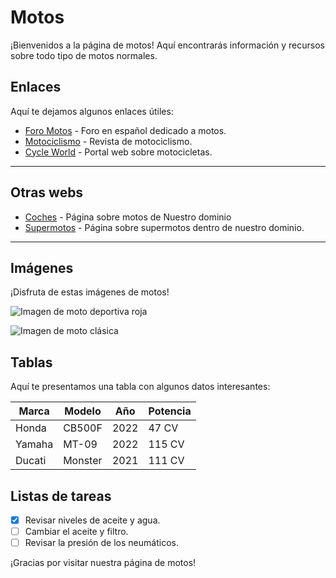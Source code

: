 # Motos

¡Bienvenidos a la página de motos! Aquí encontrarás información y recursos sobre todo tipo de motos normales.

## Enlaces

Aquí te dejamos algunos enlaces útiles:

- [Foro Motos](https://www.formulamoto.es/) - Foro en español dedicado a motos.
- [Motociclismo](https://www.motociclismo.es/) - Revista de motociclismo.
- [Cycle World](https://www.cycleworld.com/) - Portal web sobre motocicletas.
--------------
## Otras webs
- [Coches](/index.md) - Página sobre motos de Nuestro dominio
- [Supermotos](/supermotos.md) - Página sobre supermotos dentro de nuestro dominio.
--------------

## Imágenes

¡Disfruta de estas imágenes de motos!

![Imagen de moto deportiva roja](https://th.bing.com/th/id/R.dccb76c62e01148cc1c44dfe22aec02d?rik=o08BitUBA%2fkDrQ&pid=ImgRaw&r=0)

![Imagen de moto clásica](https://th.bing.com/th/id/R.32374c5a2f40853e8831879c295f45c4?rik=to2vTyBQrHB%2b0g&pid=ImgRaw&r=0)

## Tablas

Aquí te presentamos una tabla con algunos datos interesantes:

| Marca | Modelo | Año | Potencia |
|-------|--------|-----|----------|
| Honda   | CB500F | 2022| 47 CV   |
| Yamaha  | MT-09     | 2022| 115 CV   |
| Ducati | Monster | 2021 | 111 CV |

## Listas de tareas

- [x] Revisar niveles de aceite y agua.
- [ ] Cambiar el aceite y filtro.
- [ ] Revisar la presión de los neumáticos.

¡Gracias por visitar nuestra página de motos!


